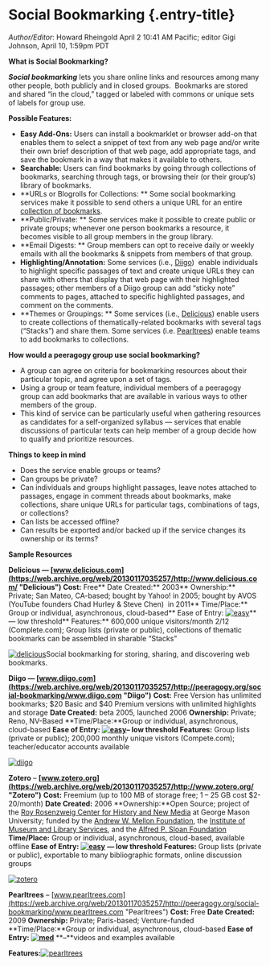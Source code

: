 Social Bookmarking {.entry-title}
==================

*Author/Editor*: Howard Rheingold April 2 10:41 AM Pacific; editor Gigi
Johnson, April 10, 1:59pm PDT

**What is Social Bookmarking?**

***Social bookmarking*** lets you share online links and resources among
many other people, both publicly and in closed groups.  Bookmarks are
stored and shared “in the cloud,” tagged or labeled with commons or
unique sets of labels for group use.

**Possible Features:**

-   **Easy Add-Ons:** Users can install a bookmarklet or browser add-on
    that enables them to select a snippet of text from any web page
    and/or write their own brief description of that web page, add
    appropriate tags, and save the bookmark in a way that makes it
    available to others.
-   **Searchable:** Users can find bookmarks by going through
    collections of bookmarks, searching through tags, or browsing their
    (or their group’s) library of bookmarks.
-   **URLs or Blogrolls for Collections: ** Some social bookmarking
    services make it possible to send others a unique URL for an entire
    [collection of bookmarks](https://web.archive.org/web/20130117035257/http://delicious.com/hrheingold/socialbookmarking "Howard Rheingold's Delicious Bookmarks").
-   **Public/Private: ** Some services make it possible to create public
    or private groups; whenever one person bookmarks a resource, it
    becomes visible to all group members in the group library.
-   **Email Digests: ** Group members can opt to receive daily or weekly
    emails with all the bookmarks & snippets from members of that group.
-   **Highlighting/Annotation:** Some services (i.e.,
    [Diigo](https://web.archive.org/web/20130117035257/http://www.diigo.com/))
     enable individuals to highlight specific passages of text and
    create unique URLs they can share with others that display that web
    page with their highlighted passages; other members of a Diigo group
    can add “sticky note” comments to pages, attached to specific
    highlighted passages, and comment on the comments.
-   **Themes or Groupings: ** Some services (i.e.,
    [Delicious](https://web.archive.org/web/20130117035257/http://delicious.com/))
    enable users to create collections of thematically-related bookmarks
    with several tags (“Stacks”) and share them. Some services (i.e.
    [Pearltrees](https://web.archive.org/web/20130117035257/http://peeragogy.org/social-bookmarking/www.pearltrees.com/))
    enable teams to add bookmarks to collections.

**How would a peeragogy group use social bookmarking?**

-   A group can agree on criteria for bookmarking resources about their
    particular topic, and agree upon a set of tags.
-   Using a group or team feature, individual members of a peeragogy
    group can add bookmarks that are available in various ways to other
    members of the group.
-   This kind of service can be particularly useful when gathering
    resources as candidates for a self-organized syllabus — services
    that enable discussions of particular texts can help member of a
    group decide how to qualify and prioritize resources.

**Things to keep in mind**

-   Does the service enable groups or teams?
-   Can groups be private?
-   Can individuals and groups highlight passages, leave notes attached
    to passages, engage in comment threads about bookmarks, make
    collections, share unique URLs for particular tags, combinations of
    tags, or collections?
-   Can lists be accessed offline?
-   Can results be exported and/or backed up if the service changes its
    ownership or its terms?

**Sample Resources**

**Delicious —
[www.delicious.com](https://web.archive.org/web/20130117035257/http://www.delicious.com/ "Delicious")
 Cost:** Free**
 Date Created:** 2003**
 Ownership:** Private; San Mateo, CA-based; bought by Yahoo! in 2005;
bought by AVOS (YouTube founders Chad Hurley & Steve Chen)  in 2011**
 Time/Place:** Group or individual, asynchronous, cloud-based**
 Ease of
Entry: [![](Social%20Bookmarking%20%7C%20Peeragogy.org_files/easy.jpg "easy")](https://web.archive.org/web/20130117035257/http://peeragogy.org/wp-content/uploads/2012/03/easy.jpg)**
— low threshold**
 Features:** 600,000 unique visitors/month 2/12 (Complete.com); Group
lists (private or public), collections of thematic bookmarks can be
assembled in sharable “Stacks”

[![](Social%20Bookmarking%20%7C%20Peeragogy.org_files/delicious-300x197.png "delicious")](https://web.archive.org/web/20130117035257/http://peeragogy.org/wp-content/uploads/2012/03/delicious.png)Social
bookmarking for storing, sharing, and discovering web bookmarks.

**Diigo —
[www.diigo.com](https://web.archive.org/web/20130117035257/http://peeragogy.org/social-bookmarking/www.diigo.com "Diigo")**
 **Cost:** Free Version has unlimited bookmarks; $20 Basic and $40
Premium versions with unlimited highlights and storage
 **Date Created:** beta 2005, launched 2006
 **Ownership:** Private; Reno, NV-Based
 **Time/Place:**Group or individual, asynchronous, cloud-based
 **Ease of Entry:
**[![](Social%20Bookmarking%20%7C%20Peeragogy.org_files/easy.jpg "easy")](https://web.archive.org/web/20130117035257/http://peeragogy.org/wp-content/uploads/2012/03/easy.jpg)**–
low threshold
 Features:** Group lists (private or public); 200,000 monthly unique
visitors (Compete.com); teacher/educator accounts available

[![](Social%20Bookmarking%20%7C%20Peeragogy.org_files/diigo-300x177.png "diigo")](https://web.archive.org/web/20130117035257/http://peeragogy.org/wp-content/uploads/2012/03/diigo.png)

**Zotero** –
**[www.zotero.org](https://web.archive.org/web/20130117035257/http://www.zotero.org/ "Zotero")**
 **Cost:** Freemium (up to 100 MB of storage free; 1 – 25 GB cost
$2-20/month)
 **Date Created:** 2006
 **Ownership:**Open Source; project of the [Roy Rosenzweig Center for
History and New
Media](https://web.archive.org/web/20130117035257/http://chnm.gmu.edu/)
at George Mason University; funded by the [Andrew W. Mellon
Foundation](https://web.archive.org/web/20130117035257/http://mellon.org/),
the [Institute of Museum and Library
Services](https://web.archive.org/web/20130117035257/http://imls.gov/),
and the [Alfred P. Sloan
Foundation](https://web.archive.org/web/20130117035257/http://sloan.org/)
 **Time/Place:** Group or individual, asynchronous, cloud-based,
available offline
 **Ease of
Entry: **[![](Social%20Bookmarking%20%7C%20Peeragogy.org_files/easy.jpg "easy")](https://web.archive.org/web/20130117035257/http://peeragogy.org/wp-content/uploads/2012/03/easy.jpg)****
**— low threshold
 Features:** Group lists (private or public), exportable to many
bibliographic formats, online discussion groups

[![](Social%20Bookmarking%20%7C%20Peeragogy.org_files/zotero-300x65.png "zotero")](https://web.archive.org/web/20130117035257/http://peeragogy.org/wp-content/uploads/2012/03/zotero.png)

**Pearltrees** –
[www.pearltrees.com](https://web.archive.org/web/20130117035257/http://peeragogy.org/social-bookmarking/www.pearltrees.com "Pearltrees")
 **Cost:** Free
 **Date Created:** 2009
 **Ownership:** Private; Paris-based; Venture-funded
 **Time/Place:**Group or individual, asynchronous, cloud-based
 **Ease of
Entry: [![](Social%20Bookmarking%20%7C%20Peeragogy.org_files/med.jpg "med")](https://web.archive.org/web/20130117035257/http://peeragogy.org/wp-content/uploads/2012/03/med.jpg)**
**–**videos and examples available

**Features:**[![](Social%20Bookmarking%20%7C%20Peeragogy.org_files/pearltrees-300x156.png "pearltrees")](https://web.archive.org/web/20130117035257/http://peeragogy.org/wp-content/uploads/2012/03/pearltrees.png)
